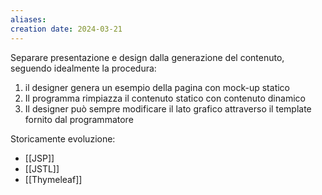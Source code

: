 ```yaml
---
aliases: 
creation date: 2024-03-21
---
```


Separare presentazione e design dalla generazione del contenuto, seguendo idealmente la procedura:
1. il designer genera un esempio della pagina con mock-up statico
2. Il programma rimpiazza il contenuto statico con contenuto dinamico
3. Il designer può sempre modificare il lato grafico attraverso il template fornito dal programmatore

Storicamente evoluzione:
- [[JSP]]
- [[JSTL]]
- [[Thymeleaf]]